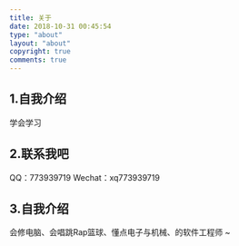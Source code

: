 ```yaml
---
title: 关于
date: 2018-10-31 00:45:54
type: "about"
layout: "about"
copyright: true
comments: true
---
```


## 1.自我介绍

学会学习

## 2.联系我吧

QQ：773939719
Wechat：xq773939719

## 3.自我介绍

会修电脑、会唱跳Rap篮球、懂点电子与机械、的软件工程师 ~
